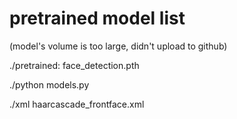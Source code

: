 # pretrained model list


(model's volume is too large, didn't upload to github)

./pretrained:
    face_detection.pth

./python
    models.py

./xml
    haarcascade_frontface.xml